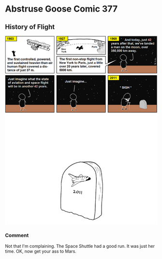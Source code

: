 # Abstruse Goose Comic 377
## History of Flight

![image](comics/humans_get_your_ass_to_mars.png)
### Comment
Not that I'm complaining. The Space Shuttle had a good run. It was just her time. OK, now get your ass to Mars.

